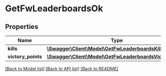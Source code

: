 # GetFwLeaderboardsOk

## Properties
Name | Type | Description | Notes
------------ | ------------- | ------------- | -------------
**kills** | [**\Swagger\Client\Model\GetFwLeaderboardsKills**](GetFwLeaderboardsKills.md) |  | 
**victory_points** | [**\Swagger\Client\Model\GetFwLeaderboardsVictoryPoints**](GetFwLeaderboardsVictoryPoints.md) |  | 

[[Back to Model list]](../README.md#documentation-for-models) [[Back to API list]](../README.md#documentation-for-api-endpoints) [[Back to README]](../README.md)


